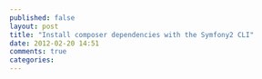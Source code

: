 ```yaml
---
published: false
layout: post
title: "Install composer dependencies with the Symfony2 CLI"
date: 2012-02-20 14:51
comments: true
categories: 
---
```

